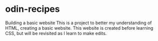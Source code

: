 # odin-recipes
Building a basic website
This is a project to better my understanding of HTML, creating a basic website.
This website is created before learning CSS, but will be revisited as I learn to make edits.